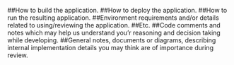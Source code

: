 ##How to build the application.
##How to deploy the application.
##How to run the resulting application.
##Environment requirements and/or details related to using/reviewing the application.
##Etc.
##Code comments and notes which may help us understand you’r reasoning and decision taking while developing.
##General notes, documents or diagrams, describing internal implementation details you may think are of importance during review.